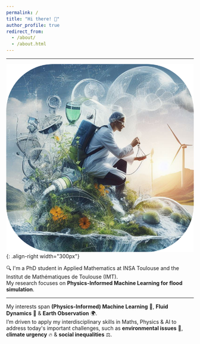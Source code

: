 ```yaml
---
permalink: /
title: "Hi there! 👋"
author_profile: true
redirect_from: 
  - /about/
  - /about.html
---
```


---

![Illustration showing my interests](/images/image_about_round_corners.png){: .align-right width="300px"}

🔍 I'm a PhD student in Applied Mathematics at INSA Toulouse and the Institut de Mathématiques de Toulouse (IMT). <br> My research focuses on **Physics-Informed Machine Learning for flood simulation**.

---

My interests span **(Physics-Informed) Machine Learning** 🤖, **Fluid Dynamics** 🌊 & **Earth Observation** 🌍. <br> I’m driven to apply my interdisciplinary skills in Maths, Physics & AI to address today's important challenges, such as **environmental issues** 🌱, **climate urgency** 🔥 & **social inequalities** ⚖️.


